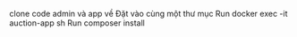 clone code admin và app về
Đặt vào cùng một thư mục
Run docker exec -it auction-app sh
Run composer install
